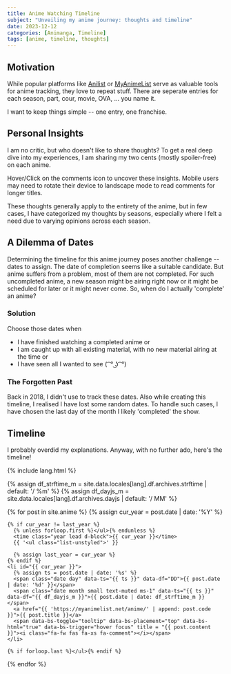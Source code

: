 ```yaml
---
title: Anime Watching Timeline
subject: "Unveiling my anime journey: thoughts and timeline"
date: 2023-12-12
categories: [Animanga, Timeline]
tags: [anime, timeline, thoughts]
---
```


## Motivation
While popular platforms like [Anilist](https://anilist.co/user/wrath3435/animelist) or [MyAnimeList](https://myanimelist.net/animelist/wrath3435) serve as valuable tools for anime tracking, they love to repeat stuff. There are seperate entries for each season, part, cour, movie, OVA, ... you name it.

I want to keep things simple -- one entry, one franchise.

## Personal Insights
I am no critic, but who doesn't like to share thoughts? To get a real deep dive into my experiences, I am sharing my two cents (mostly spoiler-free) on each anime.

Hover/Click on the comments icon to uncover these insights. Mobile users may need to rotate their device to landscape mode to read comments for longer titles.

These thoughts generally apply to the entirety of the anime, but in few cases, I have categorized my thoughts by seasons, especially where I felt a need due to varying opinions across each season.

## A Dilemma of Dates
Determining the timeline for this anime journey poses another challenge -- dates to assign. The date of completion seems like a suitable candidate. But anime suffers from a problem, most of them are not completed. For such uncompleted anime, a new season might be airing right now or it might be scheduled for later or it might never come. So, when do I actually 'complete' an anime? 

### Solution
Choose those dates when
- I have finished watching a completed anime or
- I am caught up with all existing material, with no new material airing at the time or
- I have seen all I wanted to see ( ͡ ° ͜ʖ ͡ °)

### The Forgotten Past
Back in 2018, I didn't use to track these dates. Also while creating this timeline, I realised I have lost some random dates. To handle such cases, I have chosen the last day of the month I likely 'completed' the show.

## Timeline
I probably overdid my explanations. Anyway, with no further ado, here's the timeline!

<style>
  .tooltip-inner{
    font-size: 0.8rem;
    max-width: 100%;
    text-align: left;
  }
</style>

{% include lang.html %}

{% assign df_strftime_m = site.data.locales[lang].df.archives.strftime | default: '/ %m' %}
{% assign df_dayjs_m = site.data.locales[lang].df.archives.dayjs | default: '/ MM' %}

<div id="archives" class="pl-xl-3">
  {% for post in site.anime %}
    {% assign cur_year = post.date | date: '%Y' %}

    {% if cur_year != last_year %}
      {% unless forloop.first %}</ul>{% endunless %}
      <time class="year lead d-block">{{ cur_year }}</time>
      {{ '<ul class="list-unstyled">' }}

      {% assign last_year = cur_year %}
    {% endif %}
    <li id="{{ cur_year }}">
      {% assign ts = post.date | date: '%s' %}
      <span class="date day" data-ts="{{ ts }}" data-df="DD">{{ post.date | date: '%d' }}</span>
      <span class="date month small text-muted ms-1" data-ts="{{ ts }}" data-df="{{ df_dayjs_m }}">{{ post.date | date: df_strftime_m }}</span>
      <a href="{{ 'https://myanimelist.net/anime/' | append: post.code }}">{{ post.title }}</a>
      <span data-bs-toggle="tooltip" data-bs-placement="top" data-bs-html="true" data-bs-trigger="hover focus" title = "{{ post.content }}"><i class="fa-fw fas fa-xs fa-comment"></i></span>
    </li>

    {% if forloop.last %}</ul>{% endif %}
  {% endfor %}
</div>